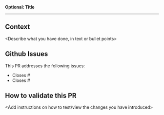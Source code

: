 **Optional: Title**

---

## Context

<Describe what you have done, in text or bullet points>


## Github Issues

This PR addresses the following issues:

- Closes #<issue-number>
- Closes #<issue-number>

 
## How to validate this PR
 
<Add instructions on how to test/view the changes you have introduced> 

